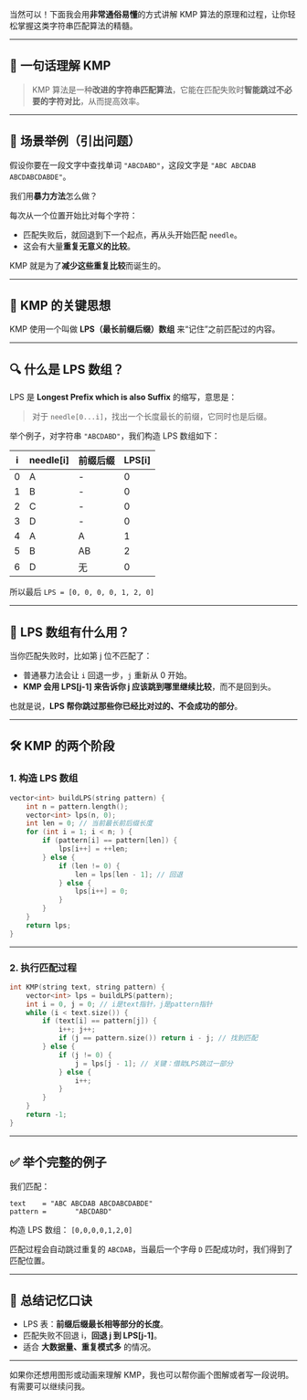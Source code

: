 当然可以！下面我会用**非常通俗易懂**的方式讲解 KMP 算法的原理和过程，让你轻松掌握这类字符串匹配算法的精髓。

---

## 📌 一句话理解 KMP

> KMP 算法是一种**改进的字符串匹配算法**，它能在匹配失败时**智能跳过不必要的字符对比**，从而提高效率。

---

## 📌 场景举例（引出问题）

假设你要在一段文字中查找单词 `"ABCDABD"`，这段文字是 `"ABC ABCDAB ABCDABCDABDE"`。

我们用**暴力方法**怎么做？

每次从一个位置开始比对每个字符：

* 匹配失败后，就回退到下一个起点，再从头开始匹配 `needle`。
* 这会有大量**重复无意义的比较**。

KMP 就是为了**减少这些重复比较**而诞生的。

---

## 🧠 KMP 的关键思想

KMP 使用一个叫做 **LPS（最长前缀后缀）数组** 来“记住”之前匹配过的内容。

---

## 🔍 什么是 LPS 数组？

LPS 是 **Longest Prefix which is also Suffix** 的缩写，意思是：

> 对于 `needle[0...i]`，找出一个长度最长的前缀，它同时也是后缀。

举个例子，对字符串 `"ABCDABD"`，我们构造 LPS 数组如下：

| i | needle\[i] | 前缀后缀 | LPS\[i] |
| - | ---------- | ---- | ------- |
| 0 | A          | -    | 0       |
| 1 | B          | -    | 0       |
| 2 | C          | -    | 0       |
| 3 | D          | -    | 0       |
| 4 | A          | A    | 1       |
| 5 | B          | AB   | 2       |
| 6 | D          | 无    | 0       |

所以最后 `LPS = [0, 0, 0, 0, 1, 2, 0]`

---

## 🔄 LPS 数组有什么用？

当你匹配失败时，比如第 j 位不匹配了：

* 普通暴力法会让 `i` 回退一步，`j` 重新从 0 开始。
* **KMP 会用 LPS\[j-1] 来告诉你 j 应该跳到哪里继续比较**，而不是回到头。

也就是说，**LPS 帮你跳过那些你已经比对过的、不会成功的部分**。

---

## 🛠️ KMP 的两个阶段

### 1. 构造 LPS 数组

```cpp
vector<int> buildLPS(string pattern) {
    int n = pattern.length();
    vector<int> lps(n, 0);
    int len = 0; // 当前最长前后缀长度
    for (int i = 1; i < n; ) {
        if (pattern[i] == pattern[len]) {
            lps[i++] = ++len;
        } else {
            if (len != 0) {
                len = lps[len - 1]; // 回退
            } else {
                lps[i++] = 0;
            }
        }
    }
    return lps;
}
```

---

### 2. 执行匹配过程

```cpp
int KMP(string text, string pattern) {
    vector<int> lps = buildLPS(pattern);
    int i = 0, j = 0; // i是text指针，j是pattern指针
    while (i < text.size()) {
        if (text[i] == pattern[j]) {
            i++; j++;
            if (j == pattern.size()) return i - j; // 找到匹配
        } else {
            if (j != 0) {
                j = lps[j - 1]; // 关键：借助LPS跳过一部分
            } else {
                i++;
            }
        }
    }
    return -1;
}
```

---

## ✅ 举个完整的例子

我们匹配：

```
text    = "ABC ABCDAB ABCDABCDABDE"
pattern =       "ABCDABD"
```

构造 LPS 数组： `[0,0,0,0,1,2,0]`

匹配过程会自动跳过重复的 `ABCDAB`，当最后一个字母 `D` 匹配成功时，我们得到了匹配位置。

---

## 🧾 总结记忆口诀

* LPS 表：**前缀后缀最长相等部分的长度**。
* 匹配失败不回退 i，**回退 j 到 LPS\[j-1]**。
* 适合 **大数据量、重复模式多** 的情况。

---

如果你还想用图形或动画来理解 KMP，我也可以帮你画个图解或者写一段说明。有需要可以继续问我。
